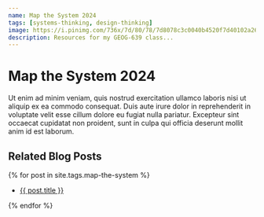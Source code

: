 ```yaml
---
name: Map the System 2024
tags: [systems-thinking, design-thinking]
image: https://i.pinimg.com/736x/7d/80/78/7d8078c3c0040b4520f7d40102a261d6.jpg
description: Resources for my GEOG-639 class...
---
```


# Map the System 2024

Ut enim ad minim veniam, quis nostrud exercitation ullamco laboris nisi ut aliquip ex ea commodo consequat. Duis aute irure dolor in reprehenderit in voluptate velit esse cillum dolore eu fugiat nulla pariatur. Excepteur sint occaecat cupidatat non proident, sunt in culpa qui officia deserunt mollit anim id est laborum.

<h2>Related Blog Posts</h2>

{% for post in site.tags.map-the-system %}
<ul>
    <li>
        <a href='{{ site.baseurl }}{{ post.url }}'>{{ post.title }}</a>
    </li>
</ul>
{% endfor %}
